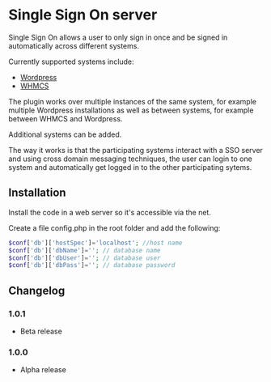 # Single Sign On server

Single Sign On allows a user to only sign in once and be signed in automatically across different systems.

Currently supported systems include:
* [Wordpress](http://wordpress.org/plugins/single-sign-on/)
* [WHMCS](https://github.com/choppedcode/sso-whmcs)

The plugin works over multiple instances of the same system, for example multiple Wordpress installations as well as between systems, for example between WHMCS and Wordpress.

Additional systems can be added.

The way it works is that the participating systems interact with a SSO server and using cross domain messaging techniques, the user can login to one system and automatically get logged in to the other participating sytems.

## Installation

Install the code in a web server so it's accessible via the net.

Create a file config.php in the root folder and add the following:

```php
$conf['db']['hostSpec']='localhost'; //host name
$conf['db']['dbName']=''; // database name
$conf['db']['dbUser']=''; // database user
$conf['db']['dbPass']=''; // database password
```

## Changelog

### 1.0.1
* Beta release

### 1.0.0
* Alpha release